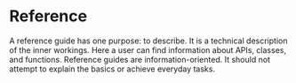 # Reference

A reference guide has one purpose: to describe. It is a technical description of
the inner workings. Here a user can find information about APIs, classes, and
functions.  Reference guides are information-oriented. It should not attempt to
explain the basics or achieve everyday tasks.
